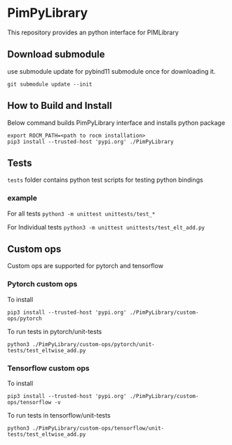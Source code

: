 # PimPyLibrary

This repository provides an python interface for PIMLibrary
## Download submodule
use submodule update for pybind11 submodule once for downloading it.
```
git submodule update --init
```
## How to Build and Install
Below command builds PimPyLibrary interface and installs python package
```
export ROCM_PATH=<path to rocm installation>
pip3 install --trusted-host 'pypi.org' ./PimPyLibrary
```

## Tests
`tests` folder contains python test scripts for testing python bindings
### example
For all tests
`python3 -m unittest unittests/test_*`

For Individual tests
`python3 -m unittest unittests/test_elt_add.py`


## Custom ops
Custom ops are supported for pytorch and tensorflow
### Pytorch custom ops
To install
```
pip3 install --trusted-host 'pypi.org' ./PimPyLibrary/custom-ops/pytorch
```
To run tests in pytorch/unit-tests
```
python3 ./PimPyLibrary/custom-ops/pytorch/unit-tests/test_eltwise_add.py 
```

### Tensorflow custom ops
To install
```
pip3 install --trusted-host 'pypi.org' ./PimPyLibrary/custom-ops/tensorflow -v
```
To run tests in tensorflow/unit-tests
```
python3 ./PimPyLibrary/custom-ops/tensorflow/unit-tests/test_eltwise_add.py

